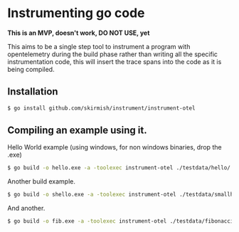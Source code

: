 # Instrumenting go code

**This is an MVP, doesn't work, DO NOT USE, yet**

This aims to be a single step tool to instrument a program with opentelemetry during the build phase rather than writing
all the specific instrumentation code, this will insert the trace spans into the code as it is being compiled.

## Installation

```bash
$ go install github.com/skirmish/instrument/instrument-otel
```

## Compiling an example using it.

Hello World example (using windows, for non windows binaries, drop the .exe)

```bash
$ go build -o hello.exe -a -toolexec instrument-otel ./testdata/hello/.
```

Another build example.

```bash
$ go build -o shello.exe -a -toolexec instrument-otel ./testdata/smallhello/.
```

And another.

```bash
$ go build -o fib.exe -a -toolexec instrument-otel ./testdata/fibonacci/.
```